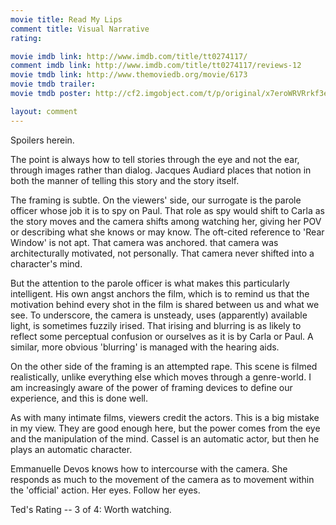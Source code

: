```yaml
---
movie title: Read My Lips
comment title: Visual Narrative
rating: 

movie imdb link: http://www.imdb.com/title/tt0274117/
comment imdb link: http://www.imdb.com/title/tt0274117/reviews-12
movie tmdb link: http://www.themoviedb.org/movie/6173
movie tmdb trailer: 
movie tmdb poster: http://cf2.imgobject.com/t/p/original/x7eroWRVRrkf3e6fRqxWB0PNlyG.jpg

layout: comment
---
```


Spoilers herein.

The point is always how to tell stories through the eye and not the ear, through images rather than dialog. Jacques Audiard places that notion in both the manner of telling this story and the story itself.

The framing is subtle. On the viewers' side, our surrogate is the parole officer whose job it is to spy on Paul. That role as spy would shift to Carla as the story moves and the camera shifts among watching her, giving her POV or describing what she knows or may know. The oft-cited reference to 'Rear Window' is not apt. That camera was anchored. that camera was architecturally motivated, not personally. That camera never shifted into a character's mind.

But the attention to the parole officer is what makes this particularly intelligent. His own angst anchors the film, which is to remind us that the motivation behind every shot in the film is shared between us and what we see. To underscore, the camera is unsteady, uses (apparently) available light, is sometimes fuzzily irised. That irising and blurring is as likely to reflect some perceptual confusion or ourselves as it is by Carla or Paul. A similar, more obvious 'blurring' is managed with the hearing aids.

On the other side of the framing is an attempted rape. This scene is filmed realistically, unlike everything else which moves through a genre-world. I am increasingly aware of the power of framing devices to define our experience, and this is done well.

As with many intimate films, viewers credit the actors. This is a big mistake in my view. They are good enough here, but the power comes from the eye and the manipulation of the mind. Cassel is an automatic actor, but then he plays an automatic character.

Emmanuelle Devos knows how to intercourse with the camera. She responds as much to the movement of the camera as to movement within the 'official' action. Her eyes. Follow her eyes.

Ted's Rating -- 3 of 4: Worth watching.
